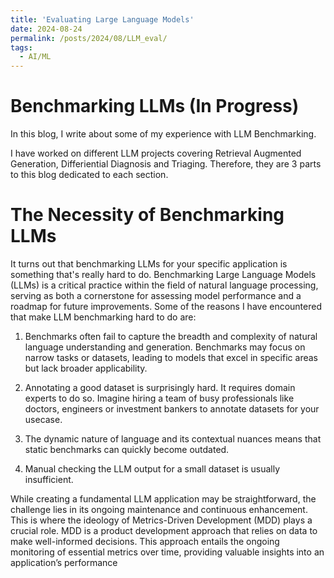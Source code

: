 ```yaml
---
title: 'Evaluating Large Language Models'
date: 2024-08-24
permalink: /posts/2024/08/LLM_eval/
tags:
  - AI/ML
---
```

Benchmarking LLMs (In Progress)
======

In this blog, I write about some of my experience with LLM Benchmarking. 

I have worked on different LLM projects covering Retrieval Augmented Generation, Differiential Diagnosis and Triaging. Therefore, they are 3 parts to this blog dedicated to each section. 

The Necessity of Benchmarking LLMs
======

It turns out that benchmarking LLMs for your specific application is something that's really hard to do. Benchmarking Large Language Models (LLMs) is a critical practice within the field of natural language processing, serving as both a cornerstone for assessing model performance and a roadmap for future improvements. Some of the reasons I have encountered that make LLM benchmarking hard to do are:

1. Benchmarks often fail to capture the breadth and complexity of natural language understanding and generation. Benchmarks may focus on narrow tasks or datasets, leading to models that excel in specific areas but lack broader applicability. 

2. Annotating a good dataset is surprisingly hard. It requires domain experts to do so. Imagine hiring a team of busy professionals like doctors, engineers or investment bankers to annotate datasets for your usecase.

3. The dynamic nature of language and its contextual nuances means that static benchmarks can quickly become outdated.

4. Manual checking the LLM output for a small dataset is usually insufficient. 

While creating a fundamental LLM application may be straightforward, the challenge lies in its ongoing maintenance and continuous enhancement. This is where the ideology of Metrics-Driven Development (MDD) plays a crucial role. MDD is a product development approach that relies on data to make well-informed decisions. This approach entails the ongoing monitoring of essential metrics over time, providing valuable insights into an application’s performance


<!-- Benchmarking Retrieval Augmented Generation
======
The retrieval step typically involves:

Vectorizing the initial input into an embedding, using an embedding model of your choice (eg. OpenAI's text-embedding-3-large model).
Performing a vector search (by using the previously embedded input) on the vector store that contains your vectorized knowledge base, to retrieve the top-K most "similar" vectorized text chunks in your vector store.
Rerank the retrieved nodes. The initial ranking provided by the vector search might not always align perfectly with the specific relevance for your specific use-case.

The generation step, which follows the retrieval step, typically involves:

Constructing a prompt based on the initial input the previous vector-fetched retrieval context.
Providing this prompt to your LLM. This yields the final augmented output.


1. RAGAS
RAGAS is a popular Python library that evaluates for the retrieval segment and generation segment of RAG applications. 

2. Deepeval
deepeval offers three LLM evaluation metrics to evaluate retrievals:

ContextualPrecisionMetric: evaluates whether the reranker in your retriever ranks more relevant nodes in your retrieval context higher than irrelevant ones.

ContextualRecallMetric: evaluates whether the embedding model in your retriever is able to accurately capture and retrieve relevant information based on the context of the input.

ContextualRelevancyMetric: evaluates whether the text chunk size and top-K of your retriever is able to retrieve information without much irrelevancies.

deepeval offers two LLM evaluation metrics to evaluate generic generations:

AnswerRelevancyMetric: evaluates whether the prompt template in your generator is able to instruct your LLM to output relevant and helpful outputs based on the retrieval_context.
FaithfulnessMetric: evaluates whether the LLM used in your generator can output information that does not hallucinate AND contradict any factual information presented in the retrieval_context.

Benchmarking Differiential Diagnosis
======
 1. Open Medical Benchmarks and its variants
 Example: MedQA, USMLE, Taiwan Medical Examination, India Medical Examination
 2. Natural Language Inference
 3. G-eval
 Allows you to evaluate generation on ANY customized criteria. The general advise is to use a more advanced model as the LLM Judge based on your predefined criteria. -->



